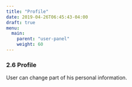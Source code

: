 ```yaml
---
title: "Profile"
date: 2019-04-26T06:45:43-04:00
draft: true
menu:
  main:
    parent: "user-panel"
    weight: 60
---
```


### 2.6 Profile

User can change part of his personal information.
